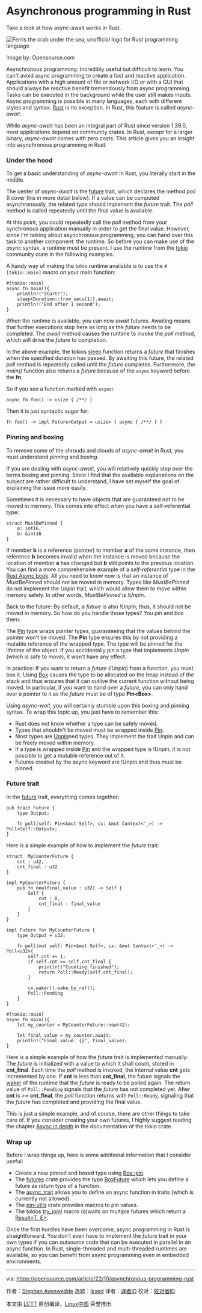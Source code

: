 [#]: subject: "Asynchronous programming in Rust"
[#]: via: "https://opensource.com/article/22/10/asynchronous-programming-rust"
[#]: author: "Stephan Avenwedde https://opensource.com/users/hansic99"
[#]: collector: "lkxed"
[#]: translator: " "
[#]: reviewer: " "
[#]: publisher: " "
[#]: url: " "

Asynchronous programming in Rust
======
Take a look at how async-await works in Rust.

![Ferris the crab under the sea, unofficial logo for Rust programming language][1]

Image by: Opensource.com

Asynchronous programming: Incredibly useful but difficult to learn. You can't avoid async programming to create a fast and reactive application. Applications with a high amount of file or network I/O or with a GUI that should always be reactive benefit tremendously from async programming. Tasks can be executed in the background while the user still makes inputs. Async programming is possible in many languages, each with different styles and syntax. [Rust][2] is no exception. In Rust, this feature is called *async-await*.

While *async-await* has been an integral part of Rust since version 1.39.0, most applications depend on community crates. In Rust, except for a larger binary, *async-await* comes with zero costs. This article gives you an insight into asynchronous programming in Rust.

### Under the hood

To get a basic understanding of *async-await* in Rust, you literally start in the middle.

The center of *async-await* is the [future][3] trait, which declares the method *poll* (I cover this in more detail below). If a value can be computed asynchronously, the related type should implement the *future* trait. The *poll* method is called repeatedly until the final value is available.

At this point, you could repeatedly call the *poll* method from your synchronous application manually in order to get the final value. However, since I'm talking about asynchronous programming, you can hand over this task to another component: the runtime. So before you can make use of the *async* syntax, a runtime must be present. I use the runtime from the [tokio][4] community crate in the following examples.

A handy way of making the tokio runtime available is to use the `#[tokio::main]` macro on your main function:

```
#[tokio::main]
async fn main(){
    println!("Start!");
    sleep(Duration::from_secs(1)).await;
    println!("End after 1 second");
}
```

When the runtime is available, you can now *await* futures. Awaiting means that further executions stop here as long as the *future* needs to be completed. The *await* method causes the runtime to invoke the *poll* method, which will drive the *future* to completion.

In the above example, the tokios [sleep][5] function returns a *future* that finishes when the specified duration has passed. By awaiting this future, the related *poll* method is repeatedly called until the *future* completes. Furthermore, the *main()* function also returns a *future* because of the `async` keyword before the **fn**.

So if you see a function marked with `async`**:**

```
async fn foo() -> usize { /**/ }
```

Then it is just syntactic sugar for:

```
fn foo() -> impl Future<Output = usize> { async { /**/ } }
```

### Pinning and boxing

To remove some of the shrouds and clouds of *async-await* in Rust, you must understand *pinning* and *boxing*.

If you are dealing with *async-await*, you will relatively quickly step over the terms boxing and pinning. Since I find that the available explanations on the subject are rather difficult to understand, I have set myself the goal of explaining the issue more easily.

Sometimes it is necessary to have objects that are guaranteed not to be moved in memory. This comes into effect when you have a self-referential type:

```
struct MustBePinned {
    a: int16,
    b: &int16 
}
```

If member **b** is a reference (pointer) to member **a** of the same instance, then reference **b** becomes invalid when the instance is moved because the location of member **a** has changed but **b** still points to the previous location. You can find a more comprehensive example of a *self-referential* type in the [Rust Async book][6]. All you need to know now is that an instance of *MustBePinned* should not be moved in memory. Types like *MustBePinned* do not implement the *Unpin* trait, which would allow them to move within memory safely. In other words, *MustBePinned* is *!Unpin*.

Back to the future: By default, a *future* is also *!Unpin*; thus, it should not be moved in memory. So how do you handle those types? You pin and box them.

The [Pin<T>][7] type wraps pointer types, guaranteeing that the values behind the pointer won't be moved. The **Pin<T>** type ensures this by not providing a mutable reference of the wrapped type. The type will be pinned for the lifetime of the object. If you accidentally pin a type that implements *Unpin* (which is safe to move), it won't have any effect.

In practice: If you want to return a *future* (*!Unpin*) from a function, you must box it. Using [Box<T>][8] causes the type to be allocated on the heap instead of the stack and thus ensures that it can outlive the current function without being moved. In particular, if you want to hand over a *future*, you can only hand over a pointer to it as the *future* must be of type **Pin<Box<dyn Future>>**.

Using *async-wait*, you will certainly stumble upon this boxing and pinning syntax. To wrap this topic up, you just have to remember this:

* Rust does not know whether a type can be safely moved.
* Types that shouldn't be moved must be wrapped inside [Pin<T>][9].
* Most types are [Unpin][10]ned types. They implement the trait Unpin and can be freely moved within memory.
* If a type is wrapped inside [Pin<T>][11] and the wrapped type is !Unpin, it is not possible to get a mutable reference out of it.
* Futures created by the async keyword are !Unpin and thus must be pinned.

### Future trait

In the [future][12] trait, everything comes together:

```
pub trait Future {
    type Output;

    fn poll(self: Pin<&mut Self>, cx: &mut Context<'_>) -> Poll<Self::Output>;
}
```

Here is a simple example of how to implement the *future* trait:

```
struct  MyCounterFuture {
    cnt : u32,
    cnt_final : u32
}

impl MyCounterFuture {
    pub fn new(final_value : u32) -> Self {
        Self {
            cnt : 0,
            cnt_final : final_value
        }
    }
}
 
impl Future for MyCounterFuture {
    type Output = u32;

    fn poll(mut self: Pin<&mut Self>, cx: &mut Context<'_>) -> Poll<u32>{
        self.cnt += 1;
        if self.cnt >= self.cnt_final {
            println!("Counting finished");
            return Poll::Ready(self.cnt_final);
        }

        cx.waker().wake_by_ref();
        Poll::Pending
    }
}

#[tokio::main]
async fn main(){
    let my_counter = MyCounterFuture::new(42);

    let final_value = my_counter.await;
    println!("Final value: {}", final_value);
}
```

Here is a simple example of how the *future* trait is implemented manually: The *future* is initialized with a value to which it shall count, stored in **cnt_final**. Each time the *poll* method is invoked, the internal value **cnt** gets incremented by one. If **cnt** is less than **cnt_final**, the future signals the [waker][13] of the runtime that the *future* is ready to be polled again. The return value of `Poll::Pending` signals that the *future* has not completed yet. After **cnt** is *>=* **cnt_final**, the *poll* function returns with `Poll::Ready`, signaling that the *future* has completed and providing the final value.

This is just a simple example, and of course, there are other things to take care of. If you consider creating your own futures, I highly suggest reading the chapter [Async in depth][14] in the documentation of the tokio crate.

### Wrap up

Before I wrap things up, here is some additional information that I consider useful:

* Create a new pinned and boxed type using [Box::pin][15].
* The [futures][16] crate provides the type [BoxFuture][17] which lets you define a future as return type of a function.
* The [async_trait][18] allows you to define an async function in traits (which is currently not allowed).
* The [pin-utils][19] crate provides macros to pin values.
* The tokios [try_join!][20] macro (a)waits on multiple futures which return a [Result<T, E>][21].

Once the first hurdles have been overcome, async programming in Rust is straightforward. You don't even have to implement the *future* trait in your own types if you can outsource code that can be executed in parallel in an async function. In Rust, single-threaded and multi-threaded runtimes are available, so you can benefit from async programming even in embedded environments.

--------------------------------------------------------------------------------

via: https://opensource.com/article/22/10/asynchronous-programming-rust

作者：[Stephan Avenwedde][a]
选题：[lkxed][b]
译者：[译者ID](https://github.com/译者ID)
校对：[校对者ID](https://github.com/校对者ID)

本文由 [LCTT](https://github.com/LCTT/TranslateProject) 原创编译，[Linux中国](https://linux.cn/) 荣誉推出

[a]: https://opensource.com/users/hansic99
[b]: https://github.com/lkxed
[1]: https://opensource.com/sites/default/files/lead-images/rust_programming_crab_sea.png
[2]: https://opensource.com/article/20/12/learn-rust
[3]: https://doc.rust-lang.org/std/future/trait.Future.html
[4]: https://tokio.rs/
[5]: https://docs.rs/tokio/latest/tokio/time/fn.sleep.html
[6]: https://rust-lang.github.io/async-book/04_pinning/01_chapter.html
[7]: https://doc.rust-lang.org/std/pin/struct.Pin.html
[8]: https://doc.rust-lang.org/std/boxed/struct.Box.html
[9]: https://doc.rust-lang.org/std/pin/struct.Pin.html
[10]: https://doc.rust-lang.org/std/marker/trait.Unpin.html#
[11]: https://doc.rust-lang.org/std/pin/struct.Pin.html
[12]: https://doc.rust-lang.org/std/future/trait.Future.html
[13]: https://tokio.rs/tokio/tutorial/async#wakers
[14]: https://tokio.rs/tokio/tutorial/async
[15]: https://doc.rust-lang.org/std/boxed/struct.Box.html#method.pin
[16]: https://crates.io/crates/futures
[17]: https://docs.rs/futures/latest/futures/future/type.BoxFuture.html
[18]: https://docs.rs/async-trait/latest/async_trait/
[19]: https://crates.io/crates/pin-utils
[20]: https://docs.rs/tokio/latest/tokio/macro.try_join.html
[21]: https://doc.rust-lang.org/std/result/
